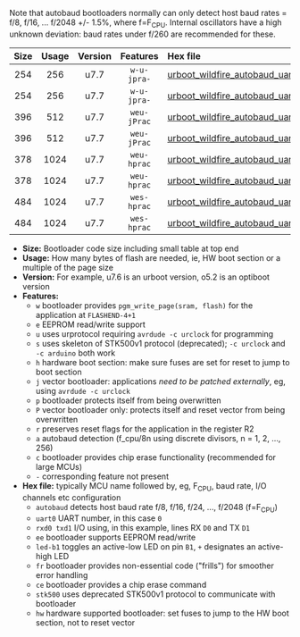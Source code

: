 Note that autobaud bootloaders normally can only detect host baud rates = f/8, f/16, ... f/2048 +/- 1.5%, where f=F<sub>CPU</sub>. Internal oscillators have a high unknown deviation: baud rates under f/260 are recommended for these.

|Size|Usage|Version|Features|Hex file|
|:-:|:-:|:-:|:-:|:--|
|254|256|u7.7|`w-u-jpra-`|[urboot_wildfire_autobaud_uart0_rxd0_txd1_led+b5.hex](https://raw.githubusercontent.com/stefanrueger/urboot.hex/main/boards/wildfire/autobaud/urboot_wildfire_autobaud_uart0_rxd0_txd1_led+b5.hex)|
|254|256|u7.7|`w-u-jpra-`|[urboot_wildfire_autobaud_uart1_rxd2_txd3_led+b5.hex](https://raw.githubusercontent.com/stefanrueger/urboot.hex/main/boards/wildfire/autobaud/urboot_wildfire_autobaud_uart1_rxd2_txd3_led+b5.hex)|
|396|512|u7.7|`weu-jPrac`|[urboot_wildfire_autobaud_uart0_rxd0_txd1_ee_led+b5_fr_ce.hex](https://raw.githubusercontent.com/stefanrueger/urboot.hex/main/boards/wildfire/autobaud/urboot_wildfire_autobaud_uart0_rxd0_txd1_ee_led+b5_fr_ce.hex)|
|396|512|u7.7|`weu-jPrac`|[urboot_wildfire_autobaud_uart1_rxd2_txd3_ee_led+b5_fr_ce.hex](https://raw.githubusercontent.com/stefanrueger/urboot.hex/main/boards/wildfire/autobaud/urboot_wildfire_autobaud_uart1_rxd2_txd3_ee_led+b5_fr_ce.hex)|
|378|1024|u7.7|`weu-hprac`|[urboot_wildfire_autobaud_uart0_rxd0_txd1_ee_led+b5_fr_ce_hw.hex](https://raw.githubusercontent.com/stefanrueger/urboot.hex/main/boards/wildfire/autobaud/urboot_wildfire_autobaud_uart0_rxd0_txd1_ee_led+b5_fr_ce_hw.hex)|
|378|1024|u7.7|`weu-hprac`|[urboot_wildfire_autobaud_uart1_rxd2_txd3_ee_led+b5_fr_ce_hw.hex](https://raw.githubusercontent.com/stefanrueger/urboot.hex/main/boards/wildfire/autobaud/urboot_wildfire_autobaud_uart1_rxd2_txd3_ee_led+b5_fr_ce_hw.hex)|
|484|1024|u7.7|`wes-hprac`|[urboot_wildfire_autobaud_uart0_rxd0_txd1_ee_led+b5_fr_ce_stk500_hw.hex](https://raw.githubusercontent.com/stefanrueger/urboot.hex/main/boards/wildfire/autobaud/urboot_wildfire_autobaud_uart0_rxd0_txd1_ee_led+b5_fr_ce_stk500_hw.hex)|
|484|1024|u7.7|`wes-hprac`|[urboot_wildfire_autobaud_uart1_rxd2_txd3_ee_led+b5_fr_ce_stk500_hw.hex](https://raw.githubusercontent.com/stefanrueger/urboot.hex/main/boards/wildfire/autobaud/urboot_wildfire_autobaud_uart1_rxd2_txd3_ee_led+b5_fr_ce_stk500_hw.hex)|

- **Size:** Bootloader code size including small table at top end
- **Usage:** How many bytes of flash are needed, ie, HW boot section or a multiple of the page size
- **Version:** For example, u7.6 is an urboot version, o5.2 is an optiboot version
- **Features:**
  + `w` bootloader provides `pgm_write_page(sram, flash)` for the application at `FLASHEND-4+1`
  + `e` EEPROM read/write support
  + `u` uses urprotocol requiring `avrdude -c urclock` for programming
  + `s` uses skeleton of STK500v1 protocol (deprecated); `-c urclock` and `-c arduino` both work
  + `h` hardware boot section: make sure fuses are set for reset to jump to boot section
  + `j` vector bootloader: applications *need to be patched externally*, eg, using `avrdude -c urclock`
  + `p` bootloader protects itself from being overwritten
  + `P` vector bootloader only: protects itself and reset vector from being overwritten
  + `r` preserves reset flags for the application in the register R2
  + `a` autobaud detection (f_cpu/8n using discrete divisors, n = 1, 2, ..., 256)
  + `c` bootloader provides chip erase functionality (recommended for large MCUs)
  + `-` corresponding feature not present
- **Hex file:** typically MCU name followed by, eg, F<sub>CPU</sub>, baud rate, I/O channels etc configuration
  + `autobaud` detects host baud rate f/8, f/16, f/24, ..., f/2048 (f=F<sub>CPU</sub>)
  + `uart0` UART number, in this case `0`
  + `rxd0 txd1` I/O using, in this example, lines RX `D0` and TX `D1`
  + `ee` bootloader supports EEPROM read/write
  + `led-b1` toggles an active-low LED on pin `B1`, `+` designates an active-high LED
  + `fr` bootloader provides non-essential code ("frills") for smoother error handling
  + `ce` bootloader provides a chip erase command
  + `stk500` uses deprecated STK500v1 protocol to communicate with bootloader
  + `hw` hardware supported bootloader: set fuses to jump to the HW boot section, not to reset vector
